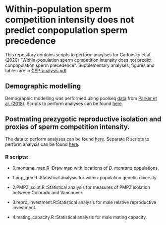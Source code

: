 # Within-population sperm competition intensity does not predict conpopulation sperm precedence

This repository contains scripts to perform anaylses for Garlovsky et al. (2020) "Within-population sperm competition intensity does not predict conpopulation sperm precedence". Supplementary analyses, figures and tables are in [CSP-analysis.pdf](https://github.com/MartinGarlovsky/montana_CpSP/blob/master/CSP-analysis.pdf).

## Demographic modelling
Demographic modelling was performed using poolseq [data](https://www.ncbi.nlm.nih.gov/bioproject/PRJNA312336) from [Parker et al. (2018)](https://doi.org/10.1093/gbe/evy147). Scripts to perform analyses can be found [here](https://github.com/LeebanY/D.montana_PoolSeq_DemoHistory).

## Postmating prezygotic reproductive isolation and proxies of sperm competition intensity.
The data to perform analyses can be found [here](). Separate R scripts to perform analysis can be found [here]().

### R scripts:
* 0.montana_map.R     :Draw map with locations of *D. montana* populations. 

* 1.pop_gen.R         :Statistical analysis for within-population genetic diversity. 

* 2.PMPZ_scipt.R      :Statistical analysis for measures of PMPZ isolation between Colorado and Vancouver. 

* 3.repro_investment.R:Statistical analysis for male relative reproductive investment. 

* 4.mating_capacity.R :Statistical analysis for male mating capacity. 
